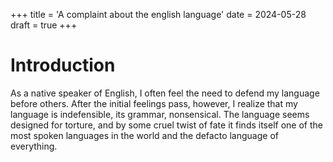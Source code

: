+++
title = 'A complaint about the english language'
date = 2024-05-28
draft = true
+++

# Introduction

As a native speaker of English, I often feel the need to defend my language before others. After the initial feelings pass, however, I realize that my language is indefensible, its grammar, nonsensical. The language seems designed for torture, and by some cruel twist of fate it finds itself one of the most spoken languages in the world and the defacto language of everything.

